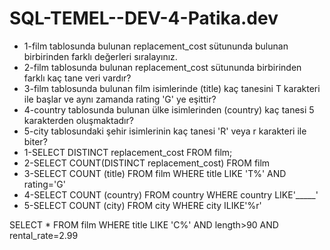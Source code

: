 # SQL-TEMEL--DEV-4-Patika.dev
- 1-film tablosunda bulunan replacement_cost sütununda bulunan birbirinden farklı değerleri sıralayınız.
- 2-film tablosunda bulunan replacement_cost sütununda birbirinden farklı kaç tane veri vardır?
- 3-film tablosunda bulunan film isimlerinde (title) kaç tanesini T karakteri ile başlar ve aynı zamanda rating 'G' ye eşittir?
- 4-country tablosunda bulunan ülke isimlerinden (country) kaç tanesi 5 karakterden oluşmaktadır?
- 5-city tablosundaki şehir isimlerinin kaç tanesi 'R' veya r karakteri ile biter?
- 1-SELECT DISTINCT replacement_cost FROM film;
- 2-SELECT COUNT(DISTINCT replacement_cost) FROM film
- 3-SELECT COUNT (title) FROM film
WHERE title LIKE 'T%' AND rating='G'
- 4-SELECT COUNT (country) FROM country
WHERE country LIKE'_____'
- 5-SELECT COUNT (city) FROM city
WHERE city ILIKE'%r'

 SELECT * FROM film WHERE title LIKE 'C%' AND length>90 AND rental_rate=2.99
